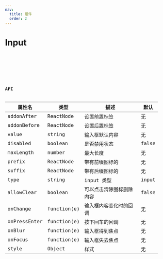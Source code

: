 ```yaml
---
nav:
  title: 组件
  order: 2
---
```


# Input

<code src="./demo/data-entry/input.jsx" title='基本使用' />

<code src="./demo/data-entry/input1.jsx" title='前后缀' />

<code src="./demo/data-entry/input2.jsx" title='内联前后缀' />

<code src="./demo/data-entry/input3.jsx" title='多行文本' />

# API

| **属性名**   | **类型**    | **描述**                 | **默认** |
| ------------ | ----------- | ------------------------ | -------- |
| addonAfter   | ReactNode   | 设置前置标签             | 无       |
| addonBefore  | ReactNode   | 设置后置标签             | 无       |
| value        | string      | 输入框默认内容           | 无       |
| disabled     | boolean     | 是否禁用状态             | false    |
| maxLength    | number      | 最大长度                 | 无       |
| prefix       | ReactNode   | 带有前缀图标的           | 无       |
| suffix       | ReactNode   | 带有后缀图标的           | 无       |
| type         | string      | input 类型               | input    |
| allowClear   | boolean     | 可以点击清除图标删除内容 | false    |
| onChange     | function(e) | 输入框内容变化时的回调   | 无       |
| onPressEnter | function(e) | 按下回车的回调           | 无       |
| onBlur       | function(e) | 输入框得到焦点           | 无       |
| onFocus      | function(e) | 输入框失去焦点           | 无       |
| style        | Object      | 样式                     | 无       |
